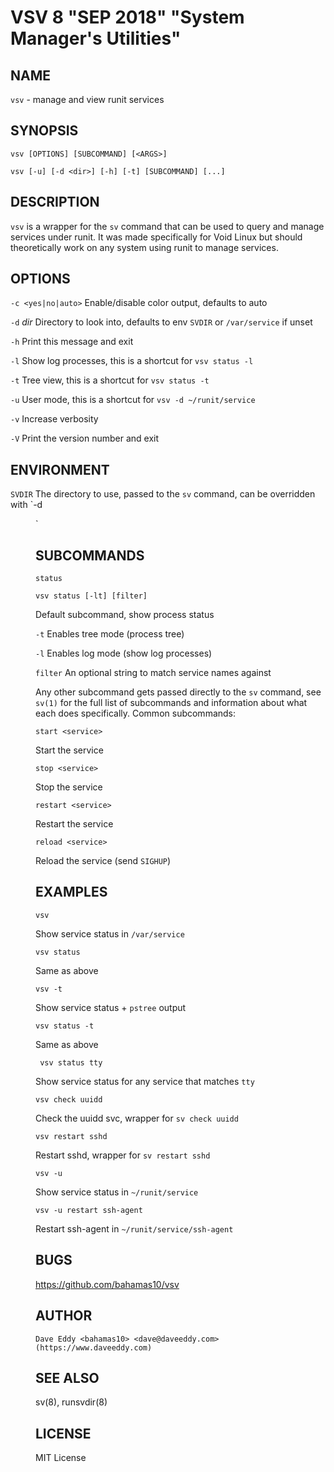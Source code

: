 VSV 8 "SEP 2018" "System Manager's Utilities"
=============================================

NAME
----

`vsv` - manage and view runit services

SYNOPSIS
--------

`vsv [OPTIONS] [SUBCOMMAND] [<ARGS>]`

`vsv [-u] [-d <dir>] [-h] [-t] [SUBCOMMAND] [...]`

DESCRIPTION
-----------

`vsv` is a wrapper for the `sv` command that can be used to query and manage
services under runit. It was made specifically for Void Linux but should
theoretically work on any system using runit to manage services.

OPTIONS
-------

`-c <yes|no|auto>`
  Enable/disable color output, defaults to auto

`-d` *dir*
  Directory to look into, defaults to env `SVDIR` or `/var/service` if unset

`-h`
  Print this message and exit

`-l`
  Show log processes, this is a shortcut for `vsv status -l`

`-t`
  Tree view, this is a shortcut for `vsv status -t`

`-u`
  User mode, this is a shortcut for `vsv -d ~/runit/service`

`-v`
  Increase verbosity

`-V`
  Print the version number and exit

ENVIRONMENT
-----------

`SVDIR`
  The directory to use, passed to the `sv` command, can be overridden with `-d
  <dir>`

SUBCOMMANDS
-----------

`status`

`vsv status [-lt] [filter]`

Default subcommand, show process status

`-t`
  Enables tree mode (process tree)

`-l`
  Enables log mode (show log processes)

`filter`
  An optional string to match service names against

Any other subcommand gets passed directly to the `sv` command, see `sv(1)` for
the full list of subcommands and information about what each does specifically.
Common subcommands:

`start <service>`

  Start the service

`stop <service>`

  Stop the service

`restart <service>`

  Restart the service

`reload <service>`

  Reload the service (send `SIGHUP`)

EXAMPLES
--------

`vsv`

  Show service status in `/var/service`

`vsv status`

  Same as above

`vsv -t`

  Show service status + `pstree` output

`vsv status -t`

  Same as above

` vsv status tty`

  Show service status for any service that matches `tty`

`vsv check uuidd`

  Check the uuidd svc, wrapper for `sv check uuidd`

`vsv restart sshd`

  Restart sshd, wrapper for `sv restart sshd`

`vsv -u`

  Show service status in `~/runit/service`

`vsv -u restart ssh-agent`

  Restart ssh-agent in `~/runit/service/ssh-agent`

BUGS
----

https://github.com/bahamas10/vsv

AUTHOR
------

`Dave Eddy <bahamas10> <dave@daveeddy.com> (https://www.daveeddy.com)`

SEE ALSO
--------

sv(8), runsvdir(8)

LICENSE
-------

MIT License
